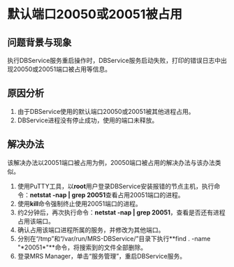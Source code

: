 # 默认端口20050或20051被占用<a name="ZH-CN_TOPIC_0181661514"></a>

## 问题背景与现象<a name="zh-cn_topic_0167276477_sd64242caa665405798481482f49ab0ee"></a>

执行DBService服务重启操作时，DBService服务启动失败，打印的错误日志中出现20050或20051端口被占用等信息。

## 原因分析<a name="zh-cn_topic_0167276477_s4871ca6d7a6b47b1a0f8266b84631f32"></a>

1.  由于DBService使用的默认端口20050或20051被其他进程占用。
2.  DBService进程没有停止成功，使用的端口未释放。

## 解决办法<a name="zh-cn_topic_0167276477_section4599086017025"></a>

该解决办法以20051端口被占用为例，20050端口被占用的解决办法与该办法类似。

1.  使用PuTTY工具，以**root**用户登录DBService安装报错的节点主机，执行命令：**netstat -nap | grep 20051**查看占用20051端口的进程。
2.  使用**kill**命令强制终止使用20051端口的进程。
3.  约2分钟后，再次执行命令：**netstat -nap | grep 20051**，查看是否还有进程占用该端口。
4.  确认占用该端口进程所属的服务，并修改为其他端口。
5.  分别在“/tmp”和“/var/run/MRS-DBService/”目录下执行**find . -name "\*20051\*"**命令，将搜索到的文件全部删除。
6.  登录MRS Manager，单击“服务管理”，重启DBService服务。

